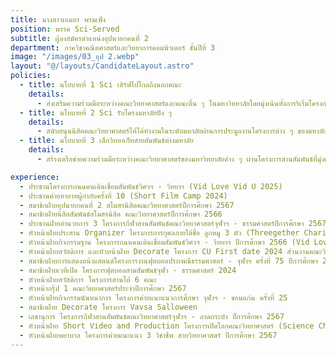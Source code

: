 ```yaml
---
title: นางสาวเอมอร พรมเพ็ง
position: พรรค Sci-Served
subtitle: ผู้ลงสมัครตำแหน่งอุปนายกคนที่ 2
department: ภาควิชาคณิตศาสตร์และวิทยาการคอมพิวเตอร์ ชั้นปีที่ 3
image: "/images/03_อุป 2.webp"
layout: "@/layouts/CandidateLayout.astro"
policies:
  - title: นโยบายที่ 1 Sci เสิร์ฟไปไกลถึงนอกคณะ
    details:
      - ส่งเสริมความร่วมมือระหว่างคณะวิทยาศาสตร์และคณะอื่น ๆ ในมหาวิทยาลัยโดยมุ่งเน้นทั้งการริเริ่มโครงการใหม่ ๆ และพัฒนาโครงการให้มีศักยภาพยิ่งขึ้น
  - title: นโยบายที่ 2 Sci รับโครงมหาลัยปัง ๆ
    details:
      - สนับสนุนนิสิตคณะวิทยาศาสตร์ให้ได้ทํางานในระดับมหาลัยผ่านการประมูลงานโครงการต่าง ๆ ของมหาลัยฯ
  - title: นโยบายที่ 3 เด็กวิทยาเก็ทสายสัมพันธ์ต่างมหาลัย
    details:
      - สร้างเครือข่ายความร่วมมือระหว่างคณะวิทยาศาสตร์ของมหาวิทยาลัยต่าง ๆ ผ่านโครงการสานสัมพันธ์ที่มุ่งเน้นที่การทํางานร่วมกัน และการสร้างความสัมพันธ์อันดีระหว่างมหาวิทยาลัย

experience:
  - ประธานโครงการถนนคนเดินเชื่อมสัมพันธ์วิศวฯ - วิทยาฯ (Vid Love Vid U 2025)
  - ประธานค่ายทายาทผู้กํากับครั้งที่ 10 (Short Film Camp 2024)
  - สมาชิกฝ่ายอุปนายกคนที่ 2 สโมสรนิสิตคณะวิทยาศาสตร์ปีการศึกษา 2567
  - สมาชิกฝ่ายนิสิตสัมพันธ์สโมสรนิสิต คณะวิทยาศาสตร์ปีการศึกษา 2566
  - ประธานฝ่ายอํานวยการ 3 โครงการกีฬาสานสัมพันธ์คณะวิทยาศาสตร์จุฬาฯ - ธรรมศาสตร์ปีการศึกษา 2567
  - หัวหน้าฝ่ายประสาน Organizer โครงการการกุศลภายใต้ชื่อ ลูกหมู 3 ตัว (Threegether Charity Look Mhoo 3 Tua) ปีการศึกษา 2567
  - หัวหน้าฝ่ายกิจกรรมฐาน โครงการถนนคนเดินเชื่อมสัมพันธ์วิศวฯ - วิทยาฯ ปีการศึกษา 2566 (Vid Love Vid U 2024)
  - หัวหน้าฝ่ายสวัสดิการ และหัวหน้าฝ่าย Decorate โครงการ CU First date 2024 ส่วนงานคณะวิทยาศาสตร์
  - สมาชิกฝ่ายการแสดงหน้าแสตนด์โครงการงานฟุตบอลประเพณีธรรมศาสตร์ - จุฬาฯ ครั้งที่ 75 ปีการศึกษา 2567
  - สมาชิกฝ่ายเวทีเปิด โครงการฟุตบอลสามสัมพันธ์จุฬา - ธรรมศาสตร์ 2024
  - หัวหน้าฝ่ายสวัสดิการ โครงการสานโต้ 6 คณะ
  - หัวหน้ากรุ๊ป 1 คณะวิทยาศาสตร์ประจําปีการศึกษา 2567
  - หัวหน้าฝ่ายกิจกรรมนันทนาการ โครงการค่ายแนะแนวการศึกษา จุฬาฯ - ขอนแก่น ครั้งที่ 25
  - สมาชิกฝ่าย Decorate โครงการ Vavsa 5alloween
  - เลขานุการ โครงการกีฬาสานสัมพันธ์คณะวิทยาศาสตร์จุฬาฯ - ลาดกระบัง ปีการศึกษา 2567
  - หัวหน้าฝ่าย Short Video and Production โครงการเปิดโลกคณะวิทยาศาสตร์ (Science Chula Open House 2025) ปีการศึกษา 2567
  - หัวหน้าฝ่ายพยาบาล โครงการค่ายแนะแนว 3 วิชาชีพ สายวิทยาศาสตร์ ปีการศึกษา 2567
---
```

